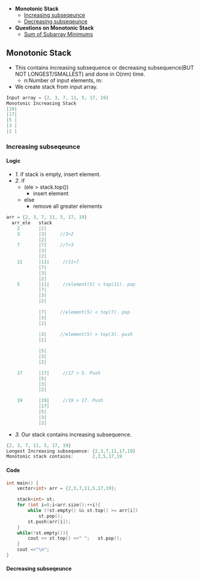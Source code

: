 - **Monotonic Stack**
  - [Increasing subseqeunce](#i1)
  - [Decreasing subseqeunce](#i1)
- **Questions on Monotonic Stack**
  - [Sum of Subarray Minimums](/DS_Questions/Questions/vectors_arrays/SubSequence_SubArray/SubArrays/Sum_of_Subarray_Minimums.md)

## Monotonic Stack
- This contains increasing subsequence or decreasing subsequence(BUT NOT LONGEST/SMALLEST) and done in O(nm) time.
  - n:Number of input elements, m:
- We create stack from input array.
```c
Input array = {2, 3, 7, 11, 5, 17, 19}
Monotonic Increasing Stack
|19|
|17|
|5 |
|3 |
|2 |
```

<a name=i1></a>
### Increasing subseqeunce
#### Logic
- _1._ if stack is empty, insert element.
- _2._ if 
  - (ele > stack.top())
    - insert element
  - else
    - remove all greater elements
```c
arr = {2, 3, 7, 11, 5, 17, 19}
  arr_ele   stack
    2       |2|
    3       |3|     //3>2
            |2|
    7       |7|     //7>3
            |3|
            |2|
    11      |11|     //11>7
            |7|
            |3|
            |2|
    5       |11|     //element(5) < top(11). pop
            |7|
            |3|
            |2|
            
            |7|     //element(5) < top(7). pop
            |3|
            |2|
            
            |3|     //element(5) > top(3). push
            |2|

            |5|
            |3|
            |2|

    17      |17|     //17 > 5. Push
            |5|
            |3|
            |2|

    19      |19|     //19 > 17. Push
            |17|
            |5|
            |3|
            |2|
```
- _3._ Our stack contains increasing subsequence.
```c
{2, 3, 7, 11, 5, 17, 19}
Longest Increasing subsequence: {2,3,7,11,17,19}
Monotonic stack contains:       2,3,5,17,19
```

#### Code
```cpp
int main() {
    vector<int> arr = {2,3,7,11,5,17,19};

    stack<int> st;
    for (int i=0;i<arr.size();++i){
        while (!st.empty() && st.top() >= arr[i])
            st.pop();
        st.push(arr[i]);
    }
    while(!st.empty()){
        cout << st.top() <<" ";   st.pop();
    }
    cout <<"\n";
}
```

<a name=i2></a>
#### Decreasing subseqeunce
